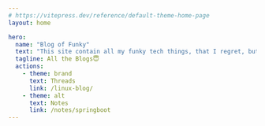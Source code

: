 ```yaml
---
# https://vitepress.dev/reference/default-theme-home-page
layout: home

hero:
  name: "Blog of Funky"
  text: "This site contain all my funky tech things, that I regret, but love doing."
  tagline: All the Blogs😇
  actions:
    - theme: brand
      text: Threads
      link: /linux-blog/
    - theme: alt
      text: Notes
      link: /notes/springboot
---
```




<script setup>
import { VPTeamMembers } from 'vitepress/theme'

const members = [
  {
    avatar: 'https://www.github.com/rootCircle.png',
    name: 'Lab Rat',
    title: 'Creator',
    links: [
      { icon: 'github', link: 'https://github.com/rootCircle' }
    ]
  },
]
</script>

<VPTeamMembers size="small" :members="members" />